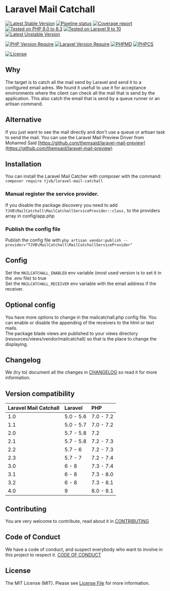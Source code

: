 # Laravel Mail Catchall

[![Latest Stable Version](https://poser.pugx.org/tjvb/laravel-mail-catchall/v)](https://packagist.org/packages/tjvb/laravel-mail-catchall)
[![Pipeline status](https://gitlab.com/tjvb/laravel-mail-catchall/badges/master/pipeline.svg)](https://gitlab.com/tjvb/laravel-mail-catchall/-/pipelines?page=1&scope=all&ref=master)
[![Coverage report](https://gitlab.com/tjvb/laravel-mail-catchall/badges/master/coverage.svg)](https://gitlab.com/tjvb/laravel-mail-catchall/-/pipelines?page=1&scope=all&ref=master)
[![Tested on PHP 8.0 to 8.3](https://img.shields.io/badge/Tested%20on-PHP%208.0%20|%208.1%20|%208.2%20|%208.3-brightgreen.svg?maxAge=2419200)](https://gitlab.com/tjvb/laravel-mail-catchall/-/pipelines?page=1&scope=all&ref=master)
[![Tested on Laravel 9 to 10](https://img.shields.io/badge/Tested%20on-Laravel%209%20|%2010-brightgreen.svg?maxAge=2419200)](https://gitlab.com/tjvb/laravel-mail-catchall/-/pipelines?page=1&scope=all&ref=master)
[![Latest Unstable Version](https://poser.pugx.org/tjvb/laravel-mail-catchall/v/unstable)](https://packagist.org/packages/tjvb/laravel-mail-catchall)


[![PHP Version Require](https://poser.pugx.org/tjvb/laravel-mail-catchall/require/php)](https://packagist.org/packages/tjvb/laravel-mail-catchall)
[![Laravel Version Require](https://poser.pugx.org/tjvb/laravel-mail-catchall/require/laravel/framework)](https://packagist.org/packages/tjvb/laravel-mail-catchall)
[![PHPMD](https://img.shields.io/badge/PHPMD-checked-brightgreen.svg)](https://gitlab.com/tjvb/laravel-mail-catchall/-/blob/master/phpmd.xml.dist)
[![PHPCS](https://img.shields.io/badge/PHPCS-PSR12-brightgreen.svg)](https://gitlab.com/tjvb/laravel-mail-catchall/-/blob/master/phpcs.xml.dist)


[![License](https://poser.pugx.org/tjvb/laravel-mail-catchall/license)](https://packagist.org/packages/tjvb/laravel-mail-catchall)

## Why
The target is to catch all the mail send by Laravel and send it to a configured email adres. We found it usefull to use it for acceptance environments where the client can check all the mail that is send by the application. This also catch the email that is send by a queue runner or an artisan command.

## Alternative
If you just want to see the mail directly and don't use a queue or artisan task to send the mail. You can use the Laravel Mail Preview Driver from Mohamed Said [https://github.com/themsaid/laravel-mail-preview](https://github.com/themsaid/laravel-mail-preview) 

## Installation
You can install the Laravel Mail Catcher with composer with the command: `composer require tjvb/laravel-mail-catchall`

### Manual register the service provider.
If you disable the package discovery you need to add `TJVB\MailCatchall\MailCatchallServiceProvider::class,` to the providers array in config/app.php

### Publish the config file
Publish the config file with `php artisan vendor:publish --provider="TJVB\MailCatchall\MailCatchallServiceProvider"`

## Config
Set the `MAILCATCHALL_ENABLED` env variable (most used version is to set it in the .env file) to true  
Set the `MAILCATCHALL_RECEIVER` env variable with the email address if the receiver.

## Optional config
You have more options to change in the mailcatchall.php config file. You can enable or disable the appending of the receivers to the html or text mails.  
The package blade views are published to your views directory (resources/views/vendor/mailcatchall) so that is the place to change the displaying.

## Changelog
We (try to) document all the changes in [CHANGELOG](CHANGELOG.md) so read it for more information.

## Version compatibility
 Laravel Mail Catchall  | Laravel   | PHP 
:-----------------------|:--------- | :----- 
 1.0                    | 5.0 - 5.6 | 7.0 - 7.2
 1.1                    | 5.0 - 5.7 | 7.0 - 7.2
 2.0                    | 5.7 - 5.8 | 7.2
 2.1                    | 5.7 - 5.8 | 7.2 - 7.3
 2.2                    | 5.7 - 6   | 7.2 - 7.3
 2.3                    | 5.7 - 7   | 7.2 - 7.4
 3.0                    | 6 - 8     | 7.3 - 7.4
 3.1                    | 6 - 8     | 7.3 - 8.0
 3.2                    | 6 - 8     | 7.3 - 8.1
 4.0                    | 9         | 8.0 - 8.1
 
## Contributing
You are very welcome to contribute, read about it in [CONTRIBUTING](CONTRIBUTING.md)

## Code of Conduct
We have a code of conduct, and suspect everybody who want to involve in this project to respect it. [CODE OF CONDUCT](CODE-OF-CONDUCT.md)

## License
The MIT License (MIT). Please see [License File](LICENSE.md) for more information.
